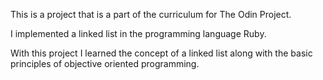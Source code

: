 This is a project that is a part of the curriculum for The Odin Project.

I implemented a linked list in the programming language Ruby. 

With this project I learned the concept of a linked list along with the basic principles
of objective oriented programming.
